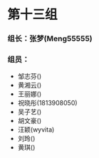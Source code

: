 # 第十三组
### 组长：张梦(Meng55555)

### 组员：
* 邹志芬()
* 黄湘云()
* 王丽娜()
* 祝晓彤(1813908050)
* 吴子艺()
* 胡文豪()
* 汪颖(wyvita)
* 刘玲()
* 黄琪()
